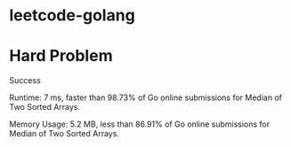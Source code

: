 # leetcode-golang

# Hard Problem

Success

Runtime: 7 ms, faster than 98.73% of Go online submissions for Median of Two Sorted Arrays.

Memory Usage: 5.2 MB, less than 86.91% of Go online submissions for Median of Two Sorted Arrays.
